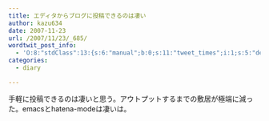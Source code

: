 ```yaml
---
title: エディタからブログに投稿できるのは凄い
author: kazu634
date: 2007-11-23
url: /2007/11/23/_685/
wordtwit_post_info:
  - 'O:8:"stdClass":13:{s:6:"manual";b:0;s:11:"tweet_times";i:1;s:5:"delay";i:0;s:7:"enabled";i:1;s:10:"separation";s:2:"60";s:7:"version";s:3:"3.7";s:14:"tweet_template";b:0;s:6:"status";i:2;s:6:"result";a:0:{}s:13:"tweet_counter";i:2;s:13:"tweet_log_ids";a:1:{i:0;i:3307;}s:9:"hash_tags";a:0:{}s:8:"accounts";a:1:{i:0;s:7:"kazu634";}}'
categories:
  - diary

---
```

<div class="section">
<p>
    手軽に投稿できるのは凄いと思う。アウトプットするまでの敷居が極端に減った。emacsとhatena-modeは凄いは。
</p>
</div>